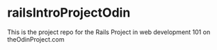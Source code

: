# railsIntroProjectOdin
This is the project repo for the Rails Project in web development 101 on theOdinProject.com
